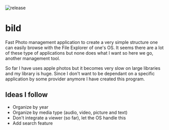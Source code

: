 ![release](https://github.com/mfriese/bild/actions/workflows/dotnet-desktop.yml/badge.svg)

# bild
Fast Photo management application to create a very simple structure one
can easily browse with the File Explorer of one's OS. It seems there are
a lot of these type of applications but none does what I want so here we
go, another management tool.

So far I have uses apple photos but it becomes very slow on large libraries
and my library is huge. Since I don't want to be dependant on a specific
application by some provider anymore I have created this program.

## Ideas I follow
- Organize by year
- Organize by media type (audio, video, picture and text)
- Don't integrate a viewer (so far), let the OS handle this
- Add search feature
